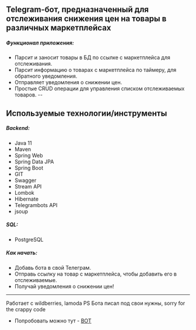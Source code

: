 ## Telegram-бот, предназначенный для отслеживания снижения цен на товары в различных маркетплейсах


##### Функционал приложения:
- Парсит и заносит товары в БД по ссылке с маркетплейса для отслеживания.
- Парсит информацию о товарах с маркетплейса по таймеру, для обратного уведомления.
- Отправляет уведомления о снижении цен.
- Простые CRUD операции для управления списком отслеживаемых товаров.
--
## Используемые технологии/инструменты
##### Backend:
- Java 11
- Maven
- Spring Web
- Spring Data JPA
- Spring Boot
- GIT
- Swagger
- Stream API
- Lombok
- Hibernate
- Telegrambots API
- jsoup

##### SQL:
- PostgreSQL

##### Как начать:
- Добавь бота в свой Телеграм.
- Отправь ссылку на товар с маркетплейса, чтобы добавить его в отслеживаемые.
- Получай уведомления о снижении цен!
---
Работает с wildberries, lamoda
PS Бота писал под свои нужны, sorry for the crappy code
- Попробовать можно тут - [BOT](https://t.me/PriceAlert_Track_Bot)
